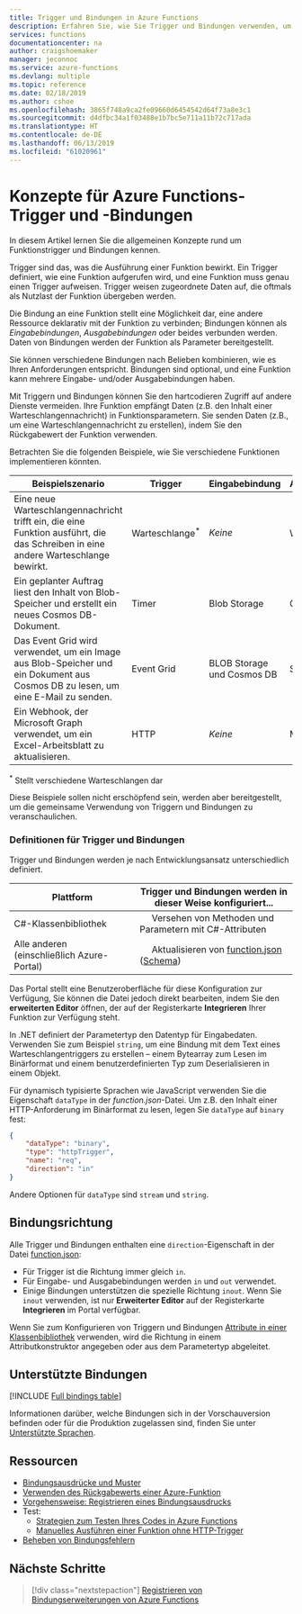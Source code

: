 ```yaml
---
title: Trigger und Bindungen in Azure Functions
description: Erfahren Sie, wie Sie Trigger und Bindungen verwenden, um eine Verbindung Ihrer Azure Functions-Funktion mit Onlineereignissen und cloudbasierten Diensten herzustellen.
services: functions
documentationcenter: na
author: craigshoemaker
manager: jeconnoc
ms.service: azure-functions
ms.devlang: multiple
ms.topic: reference
ms.date: 02/18/2019
ms.author: cshoe
ms.openlocfilehash: 3865f748a9ca2fe09660d6454542d64f73a8e3c1
ms.sourcegitcommit: d4dfbc34a1f03488e1b7bc5e711a11b72c717ada
ms.translationtype: HT
ms.contentlocale: de-DE
ms.lasthandoff: 06/13/2019
ms.locfileid: "61020961"
---
```

# <a name="azure-functions-triggers-and-bindings-concepts"></a>Konzepte für Azure Functions-Trigger und -Bindungen

In diesem Artikel lernen Sie die allgemeinen Konzepte rund um Funktionstrigger und Bindungen kennen.

Trigger sind das, was die Ausführung einer Funktion bewirkt. Ein Trigger definiert, wie eine Funktion aufgerufen wird, und eine Funktion muss genau einen Trigger aufweisen. Trigger weisen zugeordnete Daten auf, die oftmals als Nutzlast der Funktion übergeben werden. 

Die Bindung an eine Funktion stellt eine Möglichkeit dar, eine andere Ressource deklarativ mit der Funktion zu verbinden; Bindungen können als *Eingabebindungen*, *Ausgabebindungen* oder beides verbunden werden. Daten von Bindungen werden der Funktion als Parameter bereitgestellt.

Sie können verschiedene Bindungen nach Belieben kombinieren, wie es Ihren Anforderungen entspricht. Bindungen sind optional, und eine Funktion kann mehrere Eingabe- und/oder Ausgabebindungen haben.

Mit Triggern und Bindungen können Sie den hartcodieren Zugriff auf andere Dienste vermeiden. Ihre Funktion empfängt Daten (z.B. den Inhalt einer Warteschlangennachricht) in Funktionsparametern. Sie senden Daten (z.B., um eine Warteschlangennachricht zu erstellen), indem Sie den Rückgabewert der Funktion verwenden. 

Betrachten Sie die folgenden Beispiele, wie Sie verschiedene Funktionen implementieren könnten.

| Beispielszenario | Trigger | Eingabebindung | Ausgabebindung |
|-------------|---------|---------------|----------------|
| Eine neue Warteschlangennachricht trifft ein, die eine Funktion ausführt, die das Schreiben in eine andere Warteschlange bewirkt. | Warteschlange<sup>*</sup> | *Keine* | Warteschlange<sup>*</sup> |
|Ein geplanter Auftrag liest den Inhalt von Blob-Speicher und erstellt ein neues Cosmos DB-Dokument. | Timer | Blob Storage | Cosmos DB |
|Das Event Grid wird verwendet, um ein Image aus Blob-Speicher und ein Dokument aus Cosmos DB zu lesen, um eine E-Mail zu senden. | Event Grid | BLOB Storage und Cosmos DB | SendGrid |
| Ein Webhook, der Microsoft Graph verwendet, um ein Excel-Arbeitsblatt zu aktualisieren. | HTTP | *Keine* | Microsoft Graph |

<sup>\*</sup> Stellt verschiedene Warteschlangen dar

Diese Beispiele sollen nicht erschöpfend sein, werden aber bereitgestellt, um die gemeinsame Verwendung von Triggern und Bindungen zu veranschaulichen.

###  <a name="trigger-and-binding-definitions"></a>Definitionen für Trigger und Bindungen

Trigger und Bindungen werden je nach Entwicklungsansatz unterschiedlich definiert.

| Plattform | Trigger und Bindungen werden in dieser Weise konfiguriert... |
|-------------|--------------------------------------------|
| C#-Klassenbibliothek | &nbsp;&nbsp;&nbsp;&nbsp;&nbsp;Versehen von Methoden und Parametern mit C#-Attributen |
| Alle anderen (einschließlich Azure-Portal) | &nbsp;&nbsp;&nbsp;&nbsp;&nbsp;Aktualisieren von [function.json](./functions-reference.md) ([Schema](http://json.schemastore.org/function)) |

Das Portal stellt eine Benutzeroberfläche für diese Konfiguration zur Verfügung, Sie können die Datei jedoch direkt bearbeiten, indem Sie den **erweiterten Editor** öffnen, der auf der Registerkarte **Integrieren** Ihrer Funktion zur Verfügung steht.

In .NET definiert der Parametertyp den Datentyp für Eingabedaten. Verwenden Sie zum Beispiel `string`, um eine Bindung mit dem Text eines Warteschlangentriggers zu erstellen – einem Bytearray zum Lesen im Binärformat und einem benutzerdefinierten Typ zum Deserialisieren in einem Objekt.

Für dynamisch typisierte Sprachen wie JavaScript verwenden Sie die Eigenschaft `dataType` in der *function.json*-Datei. Um z.B. den Inhalt einer HTTP-Anforderung im Binärformat zu lesen, legen Sie `dataType` auf `binary` fest:

```json
{
    "dataType": "binary",
    "type": "httpTrigger",
    "name": "req",
    "direction": "in"
}
```

Andere Optionen für `dataType` sind `stream` und `string`.

## <a name="binding-direction"></a>Bindungsrichtung

Alle Trigger und Bindungen enthalten eine `direction`-Eigenschaft in der Datei [function.json](./functions-reference.md):

- Für Trigger ist die Richtung immer gleich `in`.
- Für Eingabe- und Ausgabebindungen werden `in` und `out` verwendet.
- Einige Bindungen unterstützen die spezielle Richtung `inout`. Wenn Sie `inout` verwenden, ist nur **Erweiterter Editor** auf der Registerkarte **Integrieren** im Portal verfügbar.

Wenn Sie zum Konfigurieren von Triggern und Bindungen [Attribute in einer Klassenbibliothek](functions-dotnet-class-library.md) verwenden, wird die Richtung in einem Attributkonstruktor angegeben oder aus dem Parametertyp abgeleitet.

## <a name="supported-bindings"></a>Unterstützte Bindungen

[!INCLUDE [Full bindings table](../../includes/functions-bindings.md)]

Informationen darüber, welche Bindungen sich in der Vorschauversion befinden oder für die Produktion zugelassen sind, finden Sie unter [Unterstützte Sprachen](supported-languages.md).

## <a name="resources"></a>Ressourcen
- [Bindungsausdrücke und Muster](./functions-bindings-expressions-patterns.md)
- [Verwenden des Rückgabewerts einer Azure-Funktion](./functions-bindings-return-value.md)
- [Vorgehensweise: Registrieren eines Bindungsausdrucks](./functions-bindings-register.md)
- Test:
  - [Strategien zum Testen Ihres Codes in Azure Functions](functions-test-a-function.md)
  - [Manuelles Ausführen einer Funktion ohne HTTP-Trigger](functions-manually-run-non-http.md)
- [Beheben von Bindungsfehlern](./functions-bindings-errors.md)

## <a name="next-steps"></a>Nächste Schritte
> [!div class="nextstepaction"]
> [Registrieren von Bindungserweiterungen von Azure Functions](./functions-bindings-register.md)

